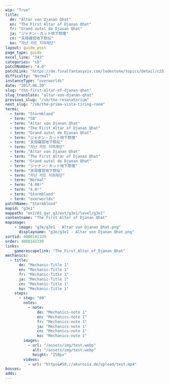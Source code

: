 ```yaml
---
wip: "True"
title:
  de: "Altar von Djanan Qhat"
  en: "The First Altar of Djanan Qhat"
  fr: "Grand autel de Djanan Qhat"
  ja: "ジャナン・カット地下祭壇"
  cn: "天母寝宫地下祭坛"
  ko: "자난 카트 지하제단"
layout: guide_post
page_type: guide
excel_line: "343"
categories: "sb"
patchNumber: "4.0"
patchLink: "https://de.finalfantasyxiv.com/lodestone/topics/detail/c2519c232d02fc2394c3830faa364611cd4e610c"
difficulty: "Normal"
instanceType: "overworlds"
date: "2017.06.20"
slug: "the-first-altar-of-djanan-qhat"
slug_translate: "altar-von-djanan-qhat"
previous_slug: "/sb/the-resonatorium"
next_slug: "/sb/the-prima-vista-tiring-room"
terms:
  - term: "Stormblood"
  - term: "SB"
  - term: "Altar von Djanan Qhat"
  - term: "The First Altar of Djanan Qhat"
  - term: "Grand autel de Djanan Qhat"
  - term: "ジャナン・カット地下祭壇"
  - term: "天母寝宫地下祭坛"
  - term: "자난 카트 지하제단"
  - term: "Altar von Djanan Qhat"
  - term: "The First Altar of Djanan Qhat"
  - term: "Grand autel de Djanan Qhat"
  - term: "ジャナン・カット地下祭壇"
  - term: "天母寝宫地下祭坛"
  - term: "자난 카트 지하제단"
  - term: "Normal"
  - term: "4.00!"
  - term: "4.0!"
  - term: "Stormblood"
  - term: "overworlds"
patchName: "Stormblood"
mapid: "g3e1"
mappath: "ex2/01_gyr_g3/evt/g3e1/level/g3e1"
contentname: "The First Altar of Djanan Qhat"
mapimage:
    - image: "g3e/g3e1 - Altar von Djanan Qhat.png"
      displayname: "g3e/g3e1 - Altar von Djanan Qhat.png"
sortid: 4000142339
order: 4000142339
links:
    gamerescapelink: "The_First_Altar_of_Djanan_Qhat"
mechanics:
  - title:
      de: "Mechanic-Title 1"
      en: "Mechanic-Title 1"
      fr: "Mechanic-Title 1"
      ja: "Mechanic-Title 1"
      cn: "Mechanic-Title 1"
      ko: "Mechanic-Title 1"
    steps:
      - step: "09"
        notes:
          - note:
              de: "Mechanics-note 1"
              en: "Mechanics-note 1"
              fr: "Mechanics-note 1"
              ja: "Mechanics-note 1"
              cn: "Mechanics-note 1"
              ko: "Mechanics-note 1"
        images:
          - url: "/assets/img/test.webp"
            alt: "/assets/img/test.webp"
            height: "250px"
        videos:
          - url: "https&#58;//akurosia.de/upload/test.mp4"
bosses:
adds:
---
```

